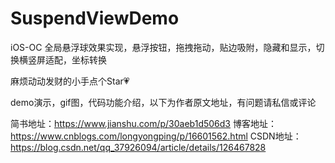 # SuspendViewDemo

iOS-OC 全局悬浮球效果实现，悬浮按钮，拖拽拖动，贴边吸附，隐藏和显示，切换横竖屏适配，坐标转换

麻烦动动发财的小手点个Star💗

demo演示，gif图，代码功能介绍，以下为作者原文地址，有问题请私信或评论

简书地址：https://www.jianshu.com/p/30aeb1d506d3
博客地址：https://www.cnblogs.com/longyongping/p/16601562.html
CSDN地址：https://blog.csdn.net/qq_37926094/article/details/126467828
